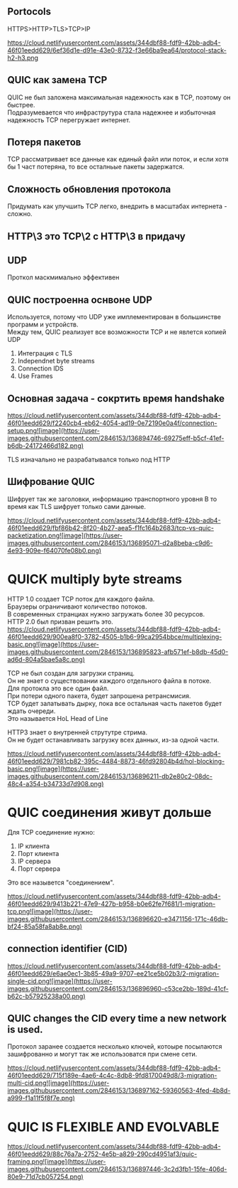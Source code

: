 ## Portocols

HTTPS>HTTP>TLS>TCP>IP

https://cloud.netlifyusercontent.com/assets/344dbf88-fdf9-42bb-adb4-46f01eedd629/6ef36d1e-d91e-43e0-8732-f3e66ba9ea64/protocol-stack-h2-h3.png


## QUIC как замена TCP

QUIC не был заложена максимальная надежность как в TCP, поэтому он быстрее.   
Подразумевается что инфраструтура стала надежнее и избыточная надежность TCP перегружает интернет.  

## Потеря пакетов

TCP рассматривает все данные как единый файл или поток, и если хотя бы 1 част потеряна, то все осталньые пакеты задержатся.

## Сложность обновления протокола

Придумать как улучшить TCP легко, внедрить в масштабах интернета - сложно.   

## HTTP\3 это TCP\2 с HTTP\3 в придачу 

## UDP 

Проткол маскмимально эффективен 

## QUIC построенна оснвоне UDP

Используется, потому что UDP уже имплементирован в большинстве программ и устройств.   
Между тем, QUIC реализует все возможности TCP и не явлется копией UDP    

1. Интеграция с TLS
2. Independnet byte streams
3. Connection IDS
4. Use Frames

## Основная задача - сокртить время handshake

https://cloud.netlifyusercontent.com/assets/344dbf88-fdf9-42bb-adb4-46f01eedd629/f2240cb4-eb62-4054-ad19-0e72190e0a4f/connection-setup.png![image](https://user-images.githubusercontent.com/2846153/136894746-69275eff-b5cf-41ef-b6db-24172466d182.png)

TLS изначально не разрабатывался только под HTTP

## Шифрование QUIC

Шифрует так же заголовки, информацию транспортного уровня 
В то время как TLS шифрует только сами данные.   

https://cloud.netlifyusercontent.com/assets/344dbf88-fdf9-42bb-adb4-46f01eedd629/fbf86b42-8f20-4b27-aea5-f1fc164b2683/tcp-vs-quic-packetization.png![image](https://user-images.githubusercontent.com/2846153/136895071-d2a8beba-c9d6-4e93-909e-f64070fe08b0.png)

# QUICK multiply byte streams

HTTP 1.0 создает TCP поток для каждого файла.   
Браузеры ограничивают количество потоков.  
В современных странциах нужно загружать более 30 ресурсов.   
HTTP 2.0 был призван решить это.   
https://cloud.netlifyusercontent.com/assets/344dbf88-fdf9-42bb-adb4-46f01eedd629/900ea8f0-3782-4505-b1b6-99ca2954bbce/multiplexing-basic.png![image](https://user-images.githubusercontent.com/2846153/136895823-afb571ef-b8db-45d0-ad6d-804a5bae5a8c.png)

TCP не был создан для загрузки страниц.   
Он не знает о существовании каждого отдельного файла в потоке.   
Для протокла это все один файл.  
При потери одного пакета, будет запрошена ретрансмисия.   
TCP будет залатывать дырку, пока все остальная часть пакетов будет ждать очереди.  
Это называется HoL Head of Line

HTTP3 знает о внутренней струтутре стрима.   
Он не будет останавливать загрузку всех данных, из-за одной части.    

https://cloud.netlifyusercontent.com/assets/344dbf88-fdf9-42bb-adb4-46f01eedd629/7981cb82-395c-4484-8873-46fd92804b4d/hol-blocking-basic.png![image](https://user-images.githubusercontent.com/2846153/136896211-db2e80c2-08dc-48c4-a354-b34733d7d908.png)


# QUIC соединения живут дольше  

Для TCP соединение нужно:
1. IP клиента
2. Порт клиента
3. IP сервера
4. Порт сервера

Это все назывется "соединением".   

https://cloud.netlifyusercontent.com/assets/344dbf88-fdf9-42bb-adb4-46f01eedd629/9413b221-47e9-427b-b958-b0e62fe7f681/1-migration-tcp.png![image](https://user-images.githubusercontent.com/2846153/136896620-e3471156-171c-46db-bf24-85a58fa8ab8e.png)

## connection identifier (CID)

https://cloud.netlifyusercontent.com/assets/344dbf88-fdf9-42bb-adb4-46f01eedd629/e6ae0ec1-3b85-49a9-9707-ee21ce5b02b3/2-migration-single-cid.png![image](https://user-images.githubusercontent.com/2846153/136896960-c53ce2bb-189d-41cf-b62c-b57925238a00.png)

## QUIC changes the CID every time a new network is used.

Протокол заранее создается несколько ключей, котоыре посылаются зашифрованно и могут так же использоватся при смене сети.   

https://cloud.netlifyusercontent.com/assets/344dbf88-fdf9-42bb-adb4-46f01eedd629/715f189e-4ae6-4c4c-8db8-9fd8170049d8/3-migration-multi-cid.png![image](https://user-images.githubusercontent.com/2846153/136897162-59360563-4fed-4b8d-a999-f1a11f5f8f7e.png)

# QUIC IS FLEXIBLE AND EVOLVABLE

https://cloud.netlifyusercontent.com/assets/344dbf88-fdf9-42bb-adb4-46f01eedd629/88c76a7a-2752-4e5b-a829-290cd4951af3/quic-framing.png![image](https://user-images.githubusercontent.com/2846153/136897446-3c2d3fb1-15fe-406d-80e9-71d7cb057254.png)


